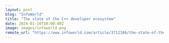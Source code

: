 ```yaml
---
layout: post
blog: "InfoWorld"
title: "The state of the C++ developer ecosystem"
date: 2024-01-16T10:00:00Z
image: images/infoworld.png
remote_url: "https://www.infoworld.com/article/3712186/the-state-of-the-c-plus-plus-developer-ecosystem.html#tk.rss_applicationdevelopment"
---
```

